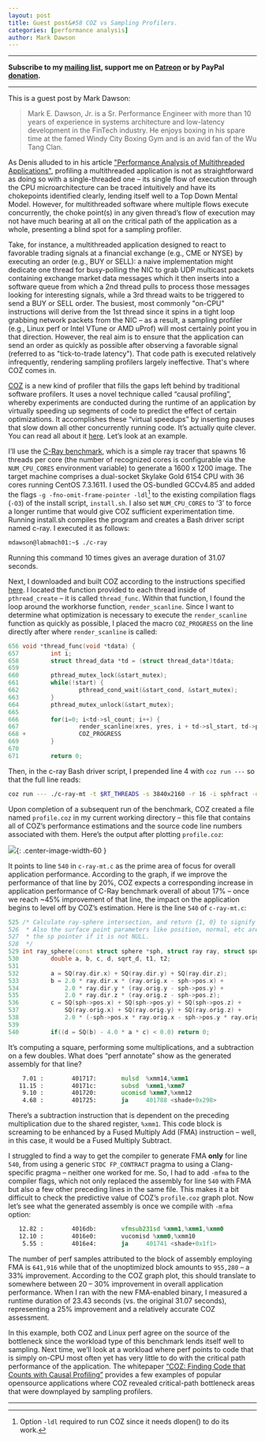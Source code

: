 ```yaml
---
layout: post
title: Guest post&#58 COZ vs Sampling Profilers.
categories: [performance analysis]
author: Mark Dawson
---
```


------
**Subscribe to my [mailing list](https://mailchi.mp/4eb73720aafe/easyperf), support me on [Patreon](https://www.patreon.com/dendibakh) or by PayPal [donation](https://www.paypal.com/cgi-bin/webscr?cmd=_donations&business=TBM3NW8TKTT34&currency_code=USD&source=url).**

------

This is a guest post by Mark Dawson:
> Mark E. Dawson, Jr. is a Sr. Performance Engineer with more than 10 years of experience in systems architecture and low-latency development in the FinTech industry. He enjoys boxing in his spare time at the famed Windy City Boxing Gym and is an avid fan of the Wu Tang Clan.

As Denis alluded to in his article ["Performance Analysis of Multithreaded Applications"](https://easyperf.net/blog/2019/10/05/Performance-Analysis-Of-MT-apps), profiling a multithreaded application is not as straightforward as doing so with a single-threaded one – its single flow of execution through the CPU microarchitecture can be traced intuitively and have its chokepoints identified clearly, lending itself well to a Top Down Mental Model. However, for multithreaded software where multiple flows execute concurrently, the choke point(s) in any given thread’s flow of execution may not have much bearing at all on the critical path of the application as a whole, presenting a blind spot for a sampling profiler.

Take, for instance, a multithreaded application designed to react to favorable trading signals at a financial exchange (e.g., CME or NYSE) by executing an order (e.g., BUY or SELL): a naive implementation might dedicate one thread for busy-polling the NIC to grab UDP multicast packets containing exchange market data messages which it then inserts into a software queue from which a 2nd thread pulls to process those messages looking for interesting signals, while a 3rd thread waits to be triggered to send a BUY or SELL order. The busiest, most commonly "on-CPU" instructions will derive from the 1st thread since it spins in a tight loop grabbing network packets from the NIC – as a result, a sampling profiler (e.g., Linux perf or Intel VTune or AMD uProf) will most certainly point you in that direction. However, the real aim is to ensure that the application can send an order as quickly as possible after observing a favorable signal (referred to as "tick-to-trade latency"). That code path is executed relatively infrequently, rendering sampling profilers largely ineffective. That's where COZ comes in.

[COZ](https://github.com/plasma-umass/coz) is a new kind of profiler that fills the gaps left behind by traditional software profilers. It uses a novel technique called “causal profiling”, whereby experiments are conducted during the runtime of an application by virtually speeding up segments of code to predict the effect of certain optimizations. It accomplishes these “virtual speedups” by inserting pauses that slow down all other concurrently running code. It’s actually quite clever. You can read all about it [here](https://arxiv.org/pdf/1608.03676v1.pdf). Let’s look at an example.

I’ll use the [C-Ray benchmark](https://openbenchmarking.org/test/pts/c-ray), which is a simple ray tracer that spawns 16 threads per core (the number of recognized cores is configurable via the `NUM_CPU_CORES` environment variable) to generate a 1600 x 1200 image. The target machine comprises a dual-socket Skylake Gold 6154 CPU with 36 cores running CentOS 7.3.1611. I used the OS-bundled GCCv4.85 and added the flags `-g -fno-omit-frame-pointer -ldl`[^1] to the existing compilation flags (`-O3`) of the install script, `install.sh`. I also set `NUM_CPU_CORES` to ‘3’ to force a longer runtime that would give COZ sufficient experimentation time. Running install.sh compiles the program and creates a Bash driver script named c-ray. I executed it as follows:
```bash
mdawson@labmach01:~$ ./c-ray
```

Running this command 10 times gives an average duration of 31.07 seconds.

Next, I downloaded and built COZ according to the instructions specified [here](https://github.com/plasma-umass/coz). I located the function provided to each thread inside of `pthread_create` – it is called `thread_func`. Within that function, I found the loop around the workhorse function, `render_scanline`. Since I want to determine what optimization is necessary to execute the `render_scanline` function as quickly as possible, I placed the macro `COZ_PROGRESS` on the line directly after where `render_scanline` is called:

```cpp
656 void *thread_func(void *tdata) {
657         int i;
658         struct thread_data *td = (struct thread_data*)tdata;
659 
660         pthread_mutex_lock(&start_mutex);
661         while(!start) {
662                 pthread_cond_wait(&start_cond, &start_mutex);
663         }
664         pthread_mutex_unlock(&start_mutex);
665 
666         for(i=0; i<td->sl_count; i++) {
667                 render_scanline(xres, yres, i + td->sl_start, td->pixels, rays_per_pixel);
668 +               COZ_PROGRESS
669         }
670 
671         return 0;
```

Then, in the c-ray Bash driver script, I prepended line 4 with `coz run ---` so that the full line reads:

```bash
coz run --- ./c-ray-mt -t $RT_THREADS -s 3840x2160 -r 16 -i sphfract -o output.ppm > /tmp/c-ray.out 2>&1
```

Upon completion of a subsequent run of the benchmark, COZ created a file named `profile.coz` in my current working directory – this file that contains all of COZ’s performance estimations and the source code line numbers associated with them. Here’s the output after plotting `profile.coz`:

![](/img/posts/coz/coz-profile.png){: .center-image-width-60 }

It points to line `540` in `c-ray-mt.c` as the prime area of focus for overall application performance. According to the graph, if we improve the performance of that line by 20%, COZ expects a corresponding increase in application performance of C-Ray benchmark overall of about 17% – once we reach ~45% improvement of that line, the impact on the application begins to level off by COZ’s estimation. Here is the line `540` of `c-ray-mt.c`:

```cpp
525 /* Calculate ray-sphere intersection, and return {1, 0} to signify hit or no hit.
526  * Also the surface point parameters like position, normal, etc are returned through
527  * the sp pointer if it is not NULL.
528  */
529 int ray_sphere(const struct sphere *sph, struct ray ray, struct spoint *sp) {
530         double a, b, c, d, sqrt_d, t1, t2;
531 
532         a = SQ(ray.dir.x) + SQ(ray.dir.y) + SQ(ray.dir.z);
533         b = 2.0 * ray.dir.x * (ray.orig.x - sph->pos.x) +
534             2.0 * ray.dir.y * (ray.orig.y - sph->pos.y) +
535             2.0 * ray.dir.z * (ray.orig.z - sph->pos.z);
536         c = SQ(sph->pos.x) + SQ(sph->pos.y) + SQ(sph->pos.z) +
537             SQ(ray.orig.x) + SQ(ray.orig.y) + SQ(ray.orig.z) +
538             2.0 * (-sph->pos.x * ray.orig.x - sph->pos.y * ray.orig.y - sph->pos.z * ray.orig.z) - SQ(sph->rad);
539 
540         if((d = SQ(b) - 4.0 * a * c) < 0.0) return 0;
```
 
It’s computing a square, performing some multiplications, and a subtraction on a few doubles. What does “perf annotate” show as the generated assembly for that line?
 
```asm
    7.01 :        401717:       mulsd  %xmm14,%xmm1
   11.15 :        40171c:       subsd  %xmm1,%xmm7
    9.10 :        401720:       ucomisd %xmm7,%xmm12
    4.68 :        401725:       ja     401788 <shade+0x298>
```

There’s a subtraction instruction that is dependent on the preceding multiplication due to the shared register, `%xmm1`. This code block is screaming to be enhanced by a Fused Multiply Add (FMA) instruction – well, in this case, it would be a Fused Multiply Subtract.

I struggled to find a way to get the compiler to generate FMA **only** for line `540`, from using a generic `STDC FP_CONTRACT` pragma to using a Clang-specific pragma – neither one worked for me. So, I had to add `-mfma` to the compiler flags, which not only replaced the assembly for line `540` with FMA but also a few other preceding lines in the same file. This makes it a bit difficult to check the predictive value of COZ’s `profile.coz` graph plot. Now let’s see what the generated assembly is once we compile with `-mfma` option:

```asm
   12.82 :        4016db:       vfmsub231sd %xmm1,%xmm1,%xmm0
   12.10 :        4016e0:       vucomisd %xmm0,%xmm10
    5.55 :        4016e4:       ja     401741 <shade+0x1f1>
``` 

The number of perf samples attributed to the block of assembly employing FMA is `641,916` while that of the unoptimized block amounts to `955,280` – a 33% improvement. According to the COZ graph plot, this should translate to somewhere between 20 – 30% improvement in overall application performance. When I ran with the new FMA-enabled binary, I measured a runtime duration of 23.43 seconds (vs. the original 31.07 seconds), representing a 25% improvement and a relatively accurate COZ assessment.

In this example, both COZ and Linux perf agree on the source of the bottleneck since the workload type of this benchmark lends itself well to sampling. Next time, we’ll look at a workload where perf points to code that is simply on-CPU most often yet has very little to do with the critical path performance of the application. The whitepaper [“COZ: Finding Code that Counts with Causal Profiling”](https://arxiv.org/pdf/1608.03676v1.pdf) provides a few examples of popular opensource applications where COZ revealed critical-path bottleneck areas that were downplayed by sampling profilers.

------

[^1]: Option `-ldl` required to run COZ since it needs dlopen() to do its work.
